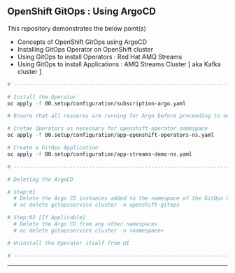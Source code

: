 ## **OpenShift GitOps : Using ArgoCD**

This repository demonstrates the below point(s)
* Concepts of OpenShift GitOps using ArgoCD
* Installing GitOps Operator on OpenShift cluster
* Using GitOps to install Operators : Red Hat AMQ Streams
* Using GitOps to install Applications : AMQ Streams Cluster \[ aka Kafka cluster \]

```bash
# ------------------------------------------------------------------------------------------------------------

# Install the Operator
oc apply -f 00.setup/configuration/subscription-argo.yaml

# Ensure that all resoures are running for Argo before proceeding to next step

# Cretae Operators as necessary for openshift-operator namespace
oc apply -f 00.setup/configuration/app-openshift-operators-ns.yaml

# Create a GitOps Application
oc apply -f 00.setup/configuration/app-streams-demo-ns.yaml

# ------------------------------------------------------------------------------------------------------------

# Deleting the ArgoCD

# Step:01
  # Delete the Argo CD instances added to the namespace of the GitOps Operator
  # oc delete gitopsservice cluster -n openshift-gitops

# Step:02 [If Applicable]
  # Delete the Argo CD from any other namespaces
  # oc delete gitopsservice cluster -n <namespace>

# Uninstall the Operator itself from UI

# ------------------------------------------------------------------------------------------------------------
```

---

